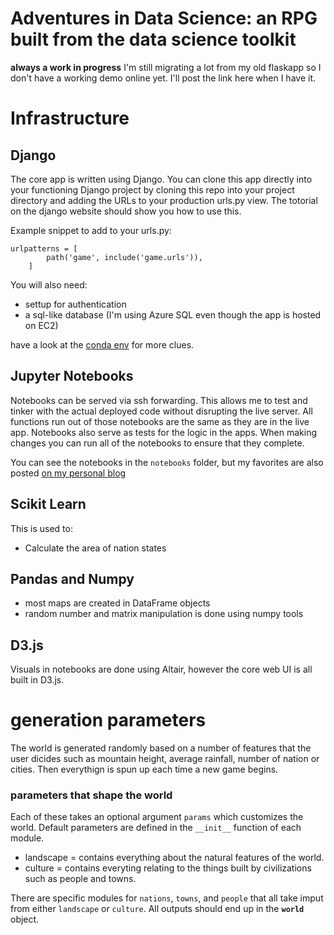 # Adventures in Data Science: an RPG built from the data science toolkit
**always a work in progress**
I'm still migrating a lot from my old flaskapp so I don't have a working demo online yet. I'll post the link here when I have it. 

# Infrastructure
## Django
The core app is written using Django. You can clone this app directly into your functioning Django project by cloning this repo into your project directory and adding the URLs to your production urls.py view. The totorial on the django website should show you how to use this.

Example snippet to add to your urls.py:
```
urlpatterns = [
        path('game', include('game.urls')),
    ]
```

You will also need:
* settup for authentication
* a sql-like database (I'm using Azure SQL even though the app is hosted on EC2) 

have a look at the [conda env](https://github.com/BillmanH/homepage/blob/master/prodweb_env.yaml) for more clues.
## Jupyter Notebooks
Notebooks can be served via ssh forwarding. This allows me to test and tinker with the actual deployed code without disrupting the live server. All functions run out of those notebooks are the same as they are in the live app. Notebooks also serve as tests for the logic in the apps. When making changes you can run all of the notebooks to ensure that they complete. 

You can see the notebooks in the `notebooks` folder, but my favorites are also posted [on my personal blog](http://williamjeffreyharding.com/blog/?article=Generating_a_Random_World_Map_in_Python.html&utm_source=github&utm_medium=readme&utm_campaign=blogs)
## Scikit Learn
This is used to:
* Calculate the area of nation states
## Pandas and Numpy
* most maps are created in DataFrame objects
* random number and matrix manipulation is done using numpy tools
## D3.js
Visuals in notebooks are done using Altair, however the core web UI is all built in D3.js. 

# generation parameters
The world is generated randomly based on a number of features that the user dicides such as mountain height, average rainfall, number of nation or cities. Then everythign is spun up each time a new game begins. 

### parameters that shape the world
Each of these takes an optional argument `params` which customizes the world. Default parameters are defined in the `__init__` function of each module.  
* landscape = contains everything about the natural features of the world.
* culture = contains everyting relating to the things built by civilizations such as people and towns. 

There are specific modules for `nations`, `towns`, and `people` that all take imput from either `landscape` or `culture`. All outputs should end up in the **`world`** object. 
